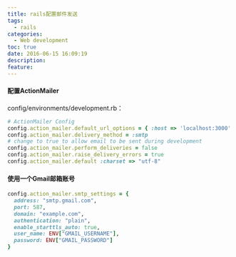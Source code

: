 ```yaml
---
title: rails配置邮件发送
tags:
  - rails
categories:
  - Web development
toc: true
date: 2016-06-15 16:09:19
description:
feature:
---
```


#### 配置ActionMailer
config/environments/development.rb：
``` ruby
# ActionMailer Config
config.action_mailer.default_url_options = { :host => 'localhost:3000' }
config.action_mailer.delivery_method = :smtp
# change to true to allow email to be sent during development
config.action_mailer.perform_deliveries = false
config.action_mailer.raise_delivery_errors = true
config.action_mailer.default :charset => "utf-8"
```
<!-- more -->
#### 使用一个Gmail邮箱账号
``` ruby
config.action_mailer.smtp_settings = {
  address: "smtp.gmail.com",
  port: 587,
  domain: "example.com",
  authentication: "plain",
  enable_starttls_auto: true,
  user_name: ENV["GMAIL_USERNAME"],
  password: ENV["GMAIL_PASSWORD"]
}
```